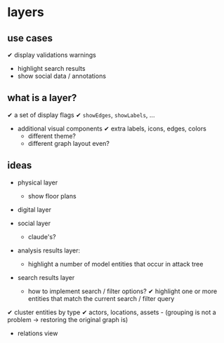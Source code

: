 # layers


## use cases
✔ display validations warnings
- highlight search results
- show social data / annotations


## what is a layer?
✔ a set of display flags
	✔ `showEdges`, `showLabels`, ...
- additional visual components
	✔ extra labels, icons, edges, colors
	- different theme?
	- different graph layout even?



## ideas
- physical layer
	- show floor plans
- digital layer
- social layer 
	- claude's?

- analysis results layer:
	- highlight a number of model entities that occur in attack tree

- search results layer
	- how to implement search / filter options?
	✔ highlight one or more entities that match the current search / filter query

✔ cluster entities by type
	✔ actors, locations, assets
	- (grouping is not a problem → restoring the original graph is)

- relations view
